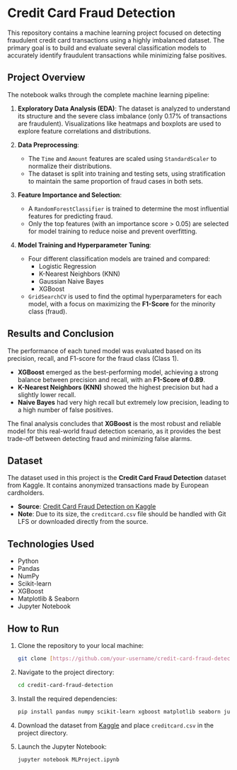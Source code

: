 # Credit Card Fraud Detection

This repository contains a machine learning project focused on detecting fraudulent credit card transactions using a highly imbalanced dataset. The primary goal is to build and evaluate several classification models to accurately identify fraudulent transactions while minimizing false positives.

## Project Overview

The notebook walks through the complete machine learning pipeline:

1.  **Exploratory Data Analysis (EDA)**: The dataset is analyzed to understand its structure and the severe class imbalance (only 0.17% of transactions are fraudulent). Visualizations like heatmaps and boxplots are used to explore feature correlations and distributions.

2.  **Data Preprocessing**:
    * The `Time` and `Amount` features are scaled using `StandardScaler` to normalize their distributions.
    * The dataset is split into training and testing sets, using stratification to maintain the same proportion of fraud cases in both sets.

3.  **Feature Importance and Selection**:
    * A `RandomForestClassifier` is trained to determine the most influential features for predicting fraud.
    * Only the top features (with an importance score > 0.05) are selected for model training to reduce noise and prevent overfitting.

4.  **Model Training and Hyperparameter Tuning**:
    * Four different classification models are trained and compared:
        * Logistic Regression
        * K-Nearest Neighbors (KNN)
        * Gaussian Naive Bayes
        * XGBoost
    * `GridSearchCV` is used to find the optimal hyperparameters for each model, with a focus on maximizing the **F1-Score** for the minority class (fraud).

## Results and Conclusion

The performance of each tuned model was evaluated based on its precision, recall, and F1-score for the fraud class (Class 1).

* **XGBoost** emerged as the best-performing model, achieving a strong balance between precision and recall, with an **F1-Score of 0.89**.
* **K-Nearest Neighbors (KNN)** showed the highest precision but had a slightly lower recall.
* **Naive Bayes** had very high recall but extremely low precision, leading to a high number of false positives.

The final analysis concludes that **XGBoost** is the most robust and reliable model for this real-world fraud detection scenario, as it provides the best trade-off between detecting fraud and minimizing false alarms.

## Dataset

The dataset used in this project is the **Credit Card Fraud Detection** dataset from Kaggle. It contains anonymized transactions made by European cardholders.

* **Source**: [Credit Card Fraud Detection on Kaggle](https://www.kaggle.com/datasets/mlg-ulb/creditcardfraud)
* **Note**: Due to its size, the `creditcard.csv` file should be handled with Git LFS or downloaded directly from the source.

## Technologies Used

* Python
* Pandas
* NumPy
* Scikit-learn
* XGBoost
* Matplotlib & Seaborn
* Jupyter Notebook

## How to Run

1.  Clone the repository to your local machine:
    ```bash
    git clone [https://github.com/your-username/credit-card-fraud-detection.git](https://github.com/your-username/credit-card-fraud-detection.git)
    ```

2.  Navigate to the project directory:
    ```bash
    cd credit-card-fraud-detection
    ```

3.  Install the required dependencies:
    ```bash
    pip install pandas numpy scikit-learn xgboost matplotlib seaborn jupyter
    ```

4.  Download the dataset from [Kaggle](https://www.kaggle.com/datasets/mlg-ulb/creditcardfraud) and place `creditcard.csv` in the project directory.

5.  Launch the Jupyter Notebook:
    ```bash
    jupyter notebook MLProject.ipynb
    ```
